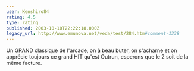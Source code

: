 ```yaml
---
user: Kenshiro84
rating: 4.5
type: rating
published: 2003-10-10T22:22:18.000Z
legacy_url: http://www.emunova.net/veda/test/284.htm#comment-1338
---
```

Un GRAND classique de l'arcade, on à beau buter, on s'acharne et on apprécie toujours ce grand HIT qu'est Outrun, esperons que le 2 soit de la même facture.